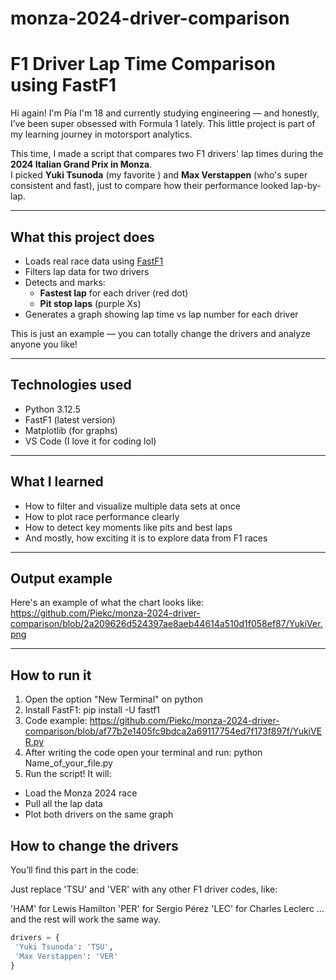 # monza-2024-driver-comparison

# F1 Driver Lap Time Comparison using FastF1

Hi again! I'm Pía I'm 18 and currently studying engineering — and honestly, I’ve been super obsessed with Formula 1 lately. This little project is part of my learning journey in motorsport analytics.

This time, I made a script that compares two F1 drivers' lap times during the **2024 Italian Grand Prix in Monza**.  
I picked **Yuki Tsunoda** (my favorite ) and **Max Verstappen** (who's super consistent and fast), just to compare how their performance looked lap-by-lap.

---

## What this project does

- Loads real race data using [FastF1](https://theoehrly.github.io/Fast-F1/)
- Filters lap data for two drivers
- Detects and marks:
  - **Fastest lap** for each driver (red dot)
  - **Pit stop laps** (purple Xs)
- Generates a graph showing lap time vs lap number for each driver

This is just an example — you can totally change the drivers and analyze anyone you like!

---

## Technologies used

- Python 3.12.5 
- FastF1 (latest version)  
- Matplotlib (for graphs)  
- VS Code (I love it for coding lol)

---

## What I learned

- How to filter and visualize multiple data sets at once  
- How to plot race performance clearly  
- How to detect key moments like pits and best laps  
- And mostly, how exciting it is to explore data from F1 races 

---

##  Output example

Here's an example of what the chart looks like:  
https://github.com/Piekc/monza-2024-driver-comparison/blob/2a209626d524397ae8aeb44614a510d1f058ef87/YukiVer.png 

---

## How to run it

1. Open the option "New Terminal" on python
2. Install FastF1: pip install -U fastf1
3. Code example: https://github.com/Piekc/monza-2024-driver-comparison/blob/af77b2e1405fc9bdca2a69117754ed7f173f897f/YukiVER.py
4. After writing the code open your terminal and run: python Name_of_your_file.py
5. Run the script! It will:
- Load the Monza 2024 race
- Pull all the lap data
- Plot both drivers on the same graph

## How to change the drivers
You’ll find this part in the code:

Just replace 'TSU' and 'VER' with any other F1 driver codes, like:

'HAM' for Lewis Hamilton
'PER' for Sergio Pérez
'LEC' for Charles Leclerc
…and the rest will work the same way.

```python
drivers = {
 'Yuki Tsunoda': 'TSU',
 'Max Verstappen': 'VER'
}

